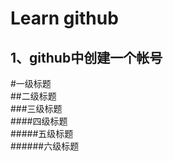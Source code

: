Learn github
===
1、github中创建一个帐号
---
#一级标题  
##二级标题  
###三级标题  
####四级标题  
#####五级标题  
######六级标题  
